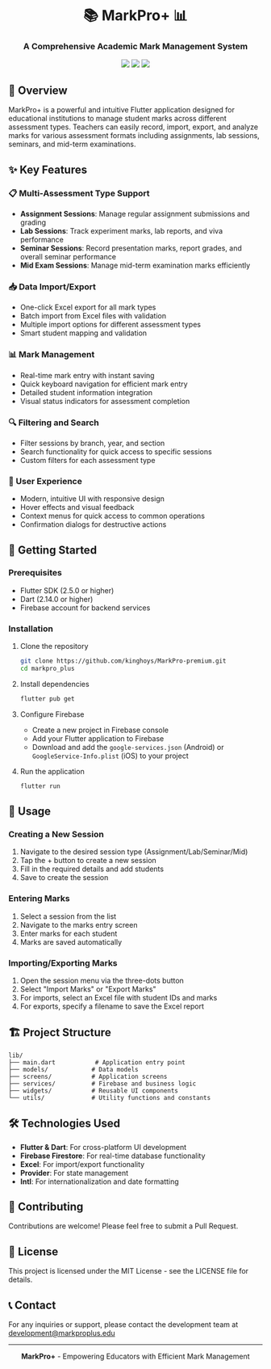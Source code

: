 <div align="center">

# 📚 MarkPro+ 📊

### A Comprehensive Academic Mark Management System

<img src="https://img.shields.io/badge/Flutter-02569B?style=for-the-badge&logo=flutter&logoColor=white" />
<img src="https://img.shields.io/badge/Firebase-FFCA28?style=for-the-badge&logo=firebase&logoColor=black" />
<img src="https://img.shields.io/badge/Dart-0175C2?style=for-the-badge&logo=dart&logoColor=white" />

</div>

## 🌟 Overview

MarkPro+ is a powerful and intuitive Flutter application designed for educational institutions to manage student marks across different assessment types. Teachers can easily record, import, export, and analyze marks for various assessment formats including assignments, lab sessions, seminars, and mid-term examinations.

## ✨ Key Features

### 📋 Multi-Assessment Type Support
- **Assignment Sessions**: Manage regular assignment submissions and grading
- **Lab Sessions**: Track experiment marks, lab reports, and viva performance
- **Seminar Sessions**: Record presentation marks, report grades, and overall seminar performance
- **Mid Exam Sessions**: Manage mid-term examination marks efficiently

### 📥 Data Import/Export
- One-click Excel export for all mark types
- Batch import from Excel files with validation
- Multiple import options for different assessment types
- Smart student mapping and validation

### 📊 Mark Management
- Real-time mark entry with instant saving
- Quick keyboard navigation for efficient mark entry
- Detailed student information integration
- Visual status indicators for assessment completion

### 🔍 Filtering and Search
- Filter sessions by branch, year, and section
- Search functionality for quick access to specific sessions
- Custom filters for each assessment type

### 🧰 User Experience
- Modern, intuitive UI with responsive design
- Hover effects and visual feedback
- Context menus for quick access to common operations
- Confirmation dialogs for destructive actions

## 🚀 Getting Started

### Prerequisites
- Flutter SDK (2.5.0 or higher)
- Dart (2.14.0 or higher)
- Firebase account for backend services

### Installation

1. Clone the repository
   ```bash
   git clone https://github.com/kinghoys/MarkPro-premium.git
   cd markpro_plus
   ```

2. Install dependencies
   ```bash
   flutter pub get
   ```

3. Configure Firebase
   - Create a new project in Firebase console
   - Add your Flutter application to Firebase
   - Download and add the `google-services.json` (Android) or `GoogleService-Info.plist` (iOS) to your project

4. Run the application
   ```bash
   flutter run
   ```

## 📱 Usage

### Creating a New Session
1. Navigate to the desired session type (Assignment/Lab/Seminar/Mid)
2. Tap the + button to create a new session
3. Fill in the required details and add students
4. Save to create the session

### Entering Marks
1. Select a session from the list
2. Navigate to the marks entry screen
3. Enter marks for each student
4. Marks are saved automatically

### Importing/Exporting Marks
1. Open the session menu via the three-dots button
2. Select "Import Marks" or "Export Marks"
3. For imports, select an Excel file with student IDs and marks
4. For exports, specify a filename to save the Excel report

## 🏗️ Project Structure

```
lib/
├── main.dart           # Application entry point
├── models/            # Data models
├── screens/           # Application screens
├── services/          # Firebase and business logic
├── widgets/           # Reusable UI components
└── utils/             # Utility functions and constants
```

## 🛠️ Technologies Used

- **Flutter & Dart**: For cross-platform UI development
- **Firebase Firestore**: For real-time database functionality
- **Excel**: For import/export functionality
- **Provider**: For state management
- **Intl**: For internationalization and date formatting

## 🤝 Contributing

Contributions are welcome! Please feel free to submit a Pull Request.

## 📄 License

This project is licensed under the MIT License - see the LICENSE file for details.

## 📞 Contact

For any inquiries or support, please contact the development team at development@markproplus.edu

---

<div align="center">

**MarkPro+** - Empowering Educators with Efficient Mark Management

</div>
